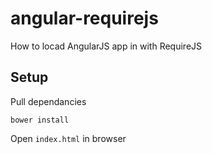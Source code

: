# angular-requirejs
How to locad AngularJS app in with RequireJS

## Setup

Pull dependancies

    bower install

Open `index.html` in browser
